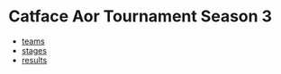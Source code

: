# Catface Aor Tournament Season 3

- [teams](s3_teams.md)
- [stages](s3_stages.md)
- [results](s3_results.md)
